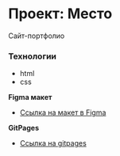 # Проект: Место
Сайт-портфолио

### Технологии

* html
* css

**Figma макет**

* [Ссылка на макет в Figma](https://www.figma.com/file/2cn9N9jSkmxD84oJik7xL7/JavaScript.-Sprint-4?node-id=0%3A1)

**GitPages**

* [Ссылка на gitpages](https://orum88.github.io/mesto-project/)
